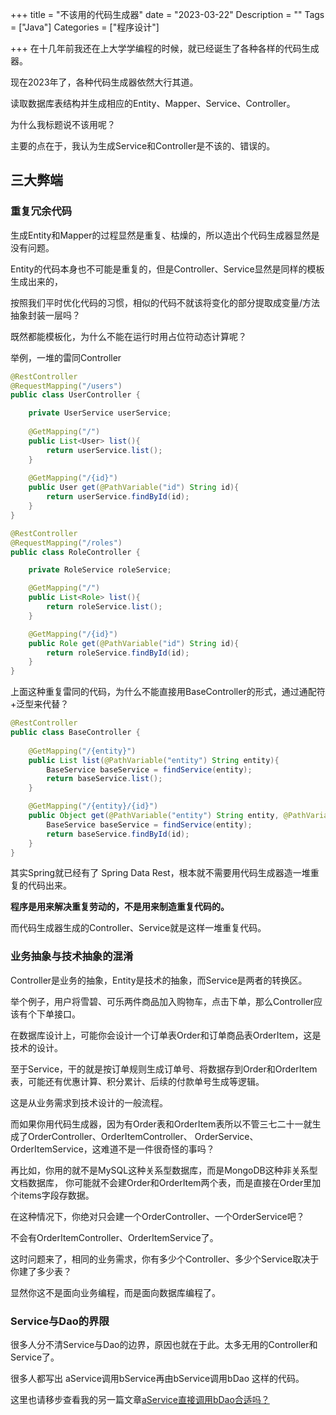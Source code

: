 +++
title = "不该用的代码生成器"
date = "2023-03-22"
Description = ""
Tags = ["Java"]
Categories = ["程序设计"]

+++
在十几年前我还在上大学学编程的时候，就已经诞生了各种各样的代码生成器。

现在2023年了，各种代码生成器依然大行其道。

读取数据库表结构并生成相应的Entity、Mapper、Service、Controller。

为什么我标题说不该用呢？

主要的点在于，我认为生成Service和Controller是不该的、错误的。

## 三大弊端
### 重复冗余代码
生成Entity和Mapper的过程显然是重复、枯燥的，所以造出个代码生成器显然是没有问题。

Entity的代码本身也不可能是重复的，但是Controller、Service显然是同样的模板生成出来的，

按照我们平时优化代码的习惯，相似的代码不就该将变化的部分提取成变量/方法抽象封装一层吗？

既然都能模板化，为什么不能在运行时用占位符动态计算呢？

举例，一堆的雷同Controller

```java
@RestController
@RequestMapping("/users")
public class UserController {

    private UserService userService;
    
    @GetMapping("/")
    public List<User> list(){
        return userService.list();
    }
    
    @GetMapping("/{id}")
    public User get(@PathVariable("id") String id){
        return userService.findById(id);
    }
}

@RestController
@RequestMapping("/roles")
public class RoleController {

    private RoleService roleService;

    @GetMapping("/")
    public List<Role> list(){
        return roleService.list();
    }

    @GetMapping("/{id}")
    public Role get(@PathVariable("id") String id){
        return roleService.findById(id);
    }
}
```

上面这种重复雷同的代码，为什么不能直接用BaseController的形式，通过通配符+泛型来代替？

```java
@RestController
public class BaseController {
    
    @GetMapping("/{entity}")
    public List list(@PathVariable("entity") String entity){
        BaseService baseService = findService(entity);
        return baseService.list();
    }

    @GetMapping("/{entity}/{id}")
    public Object get(@PathVariable("entity") String entity, @PathVariable("id") String id){
        BaseService baseService = findService(entity);
        return baseService.findById(id);
    }
}
```

其实Spring就已经有了 Spring Data Rest，根本就不需要用代码生成器造一堆重复的代码出来。

**程序是用来解决重复劳动的，不是用来制造重复代码的。**

而代码生成器生成的Controller、Service就是这样一堆重复代码。

### 业务抽象与技术抽象的混淆
Controller是业务的抽象，Entity是技术的抽象，而Service是两者的转换区。

举个例子，用户将雪碧、可乐两件商品加入购物车，点击下单，那么Controller应该有个下单接口。

在数据库设计上，可能你会设计一个订单表Order和订单商品表OrderItem，这是技术的设计。

至于Service，干的就是按订单规则生成订单号、将数据存到Order和OrderItem表，可能还有优惠计算、积分累计、后续的付款单号生成等逻辑。

这是从业务需求到技术设计的一般流程。

而如果你用代码生成器，因为有Order表和OrderItem表所以不管三七二十一就生成了OrderController、OrderItemController、
OrderService、OrderItemService，这难道不是一件很奇怪的事吗？

再比如，你用的就不是MySQL这种关系型数据库，而是MongoDB这种非关系型文档数据库，
你可能就不会建Order和OrderItem两个表，而是直接在Order里加个items字段存数据。

在这种情况下，你绝对只会建一个OrderController、一个OrderService吧？

不会有OrderItemController、OrderItemService了。

这时问题来了，相同的业务需求，你有多少个Controller、多少个Service取决于你建了多少表？

显然你这不是面向业务编程，而是面向数据库编程了。

### Service与Dao的界限

很多人分不清Service与Dao的边界，原因也就在于此。太多无用的Controller和Service了。

很多人都写出 aService调用bService再由bService调用bDao 这样的代码。

这里也请移步查看我的另一篇文章[aService直接调用bDao合适吗？](aService直接调用bDao合适吗？.md)


















